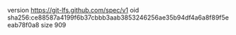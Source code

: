 version https://git-lfs.github.com/spec/v1
oid sha256:ce88587a4199f6b37cbbb3aab3853246256ae35b94df4a6a8f89f5eeab78f0a8
size 909
